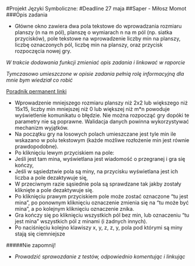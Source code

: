 #Projekt Języki Symboliczne:
#Deadline 27 maja
##Saper - Miłosz Momot
###Opis zadania
+ Główne okno zawiera dwa pola tekstowe do wprowadzania rozmiaru planszy (n na m
pól), planszę o wymiarach n na m pól (np. siatka przycisków), pole tekstowe na
wprowadzenie liczby min na planszy, liczbę oznaczonych pól, liczbę min na planszy,
oraz przycisk rozpoczęcia nowej gry.

_W trakcie dodawania funkcji zmieniać opis zadania i linkować w raporcie_

_Tymczasowo umieszczone w opisie zadania pełnią rolę informacyjną dla mnie bym wiedział co robić_

[Poradnik permanent linki](https://help.github.com/en/github/managing-your-work-on-github/creating-a-permanent-link-to-a-code-snippet)
+ Wprowadzenie mniejszego rozmiaru planszy niż 2x2 lub większego niż 15x15, liczby
min mniejszej niż 0 lub większej niż m*n powoduje wyświetlenie komunikatu o
błędzie. Nie można rozpocząć gry dopóki te parametry nie są poprawne. Walidacja
danych powinna wykorzystywać mechanizm wyjątków.
+ Na początku gry na losowych polach umieszczane jest tyle min ile wskazano w polu
tekstowym (każde możliwe rozłożenie min jest równie prawdopodobne).
+ Po kliknięciu lewym przyciskiem na pole:
+ Jeśli jest tam mina, wyświetlana jest wiadomość o przegranej i gra się
kończy,
+ Jeśli w sąsiedztwie pola są miny, na przycisku wyświetlana jest ich liczba a
pole dezaktywuje się,
+ W przeciwnym razie sąsiednie pola są sprawdzane tak jakby zostały kliknięte
a pole dezaktywuje się.
+ Po kliknięciu prawym przyciskiem pole może zostać oznaczone “tu jest mina”, po
ponownym kliknięciu oznaczenie zmienia się na “tu może być mina”, a po kolejnym
kliknięciu oznaczenie znika.
+ Gra kończy się po kliknięciu wszystkich pól bez min, lub oznaczeniu “tu jest mina”
wszystkich pól z minami (i żadnych innych).
+ Po naciśnięciu kolejno klawiszy x, y, z, z, y, pola pod którymi są miny stają się
ciemniejsze

#####Nie zapomnij!

+ _Prowadzić sprawozdanie z testów, odpowiednio komentując i linkując_
